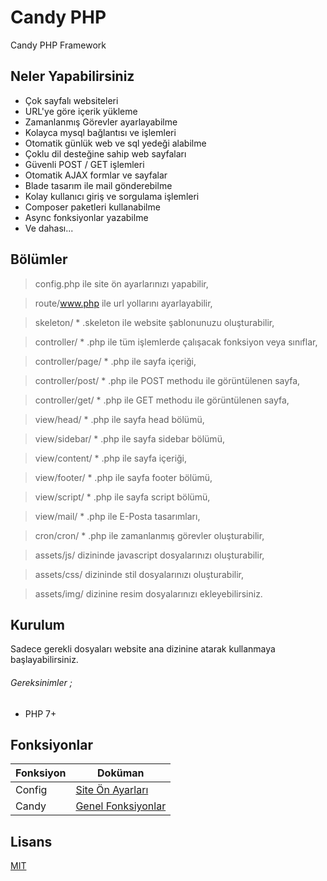 # Candy PHP
Candy PHP Framework

## Neler Yapabilirsiniz
  - Çok sayfalı websiteleri
  - URL'ye göre içerik yükleme
  - Zamanlanmış Görevler ayarlayabilme
  - Kolayca mysql bağlantısı ve işlemleri
  - Otomatik günlük web ve sql yedeği alabilme
  - Çoklu dil desteğine sahip web sayfaları
  - Güvenli POST / GET işlemleri
  - Otomatik AJAX formlar ve sayfalar
  - Blade tasarım ile mail gönderebilme
  - Kolay kullanıcı giriş ve sorgulama işlemleri
  - Composer paketleri kullanabilme
  - Async fonksiyonlar yazabilme
  - Ve dahası...

## Bölümler
> config.php ile site ön ayarlarınızı yapabilir,

> route/www.php ile url yollarını ayarlayabilir,
 
> skeleton/ * .skeleton ile website şablonunuzu oluşturabilir,
 
> controller/ * .php ile tüm işlemlerde çalışacak fonksiyon veya sınıflar,

> controller/page/ * .php ile sayfa içeriği,

> controller/post/ * .php ile POST methodu ile görüntülenen sayfa,

> controller/get/ * .php ile GET methodu ile görüntülenen sayfa,

> view/head/ * .php ile sayfa head bölümü,

> view/sidebar/ * .php ile sayfa sidebar bölümü,

> view/content/ * .php ile sayfa içeriği,

> view/footer/ * .php ile sayfa footer bölümü,

> view/script/ * .php ile sayfa script bölümü,

> view/mail/ * .php ile E-Posta tasarımları,
 
> cron/cron/ * .php ile zamanlanmış görevler oluşturabilir,

> assets/js/ dizininde javascript dosyalarınızı oluşturabilir,

> assets/css/ dizininde stil dosyalarınızı oluşturabilir,

> assets/img/ dizinine resim dosyalarınızı ekleyebilirsiniz.

## Kurulum
Sadece gerekli dosyaları website ana dizinine atarak kullanmaya başlayabilirsiniz.
###### Gereksinimler ;
 - PHP 7+

## Fonksiyonlar
| Fonksiyon | Doküman |
| ------ | ------ |
| Config | [Site Ön Ayarları][config.md] |
| Candy | [Genel Fonksiyonlar][candy.md] |



## Lisans
[MIT](https://choosealicense.com/licenses/mit/)

   [config.md]: <https://github.com/emredv/Candy-PHP/blob/master/README/CONFIG.md>
   [candy.md]: <https://github.com/emredv/Candy-PHP/blob/master/README/CANDY.md>
